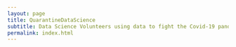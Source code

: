 ```yaml
---
layout: page
title: QuarantineDataScience
subtitle: Data Science Volunteers using data to fight the Covid-19 pandemic by connecting people, organizations, and resources.
permalink: index.html
---
```

